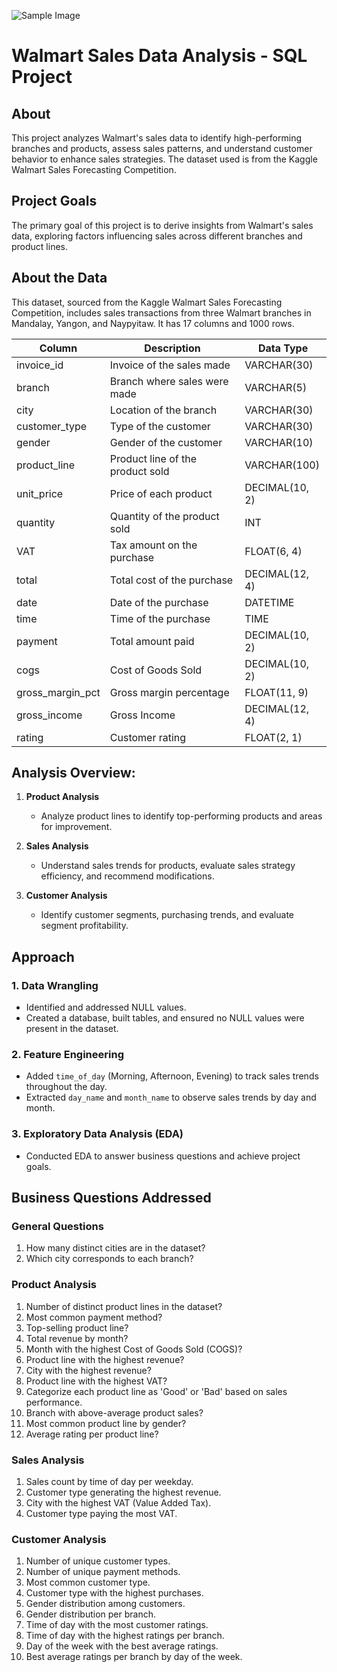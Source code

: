 ![Sample Image](https://encrypted-tbn0.gstatic.com/images?q=tbn:ANd9GcRztL0WzSHxYdzc8FmFZ8pCYA8GxsAThVhioAoQIrfPmnM2527iMnLvRXyd_5VO1xYdRg&usqp=CAU)

# Walmart Sales Data Analysis - SQL Project

## About
This project analyzes Walmart's sales data to identify high-performing branches and products, assess sales patterns, and understand customer behavior to enhance sales strategies. The dataset used is from the Kaggle Walmart Sales Forecasting Competition.

## Project Goals
The primary goal of this project is to derive insights from Walmart's sales data, exploring factors influencing sales across different branches and product lines.

## About the Data
This dataset, sourced from the Kaggle Walmart Sales Forecasting Competition, includes sales transactions from three Walmart branches in Mandalay, Yangon, and Naypyitaw. It has 17 columns and 1000 rows.

| Column            | Description                               | Data Type        |
|-------------------|-------------------------------------------|------------------|
| invoice_id        | Invoice of the sales made                 | VARCHAR(30)      |
| branch            | Branch where sales were made              | VARCHAR(5)       |
| city              | Location of the branch                    | VARCHAR(30)      |
| customer_type     | Type of the customer                      | VARCHAR(30)      |
| gender            | Gender of the customer                    | VARCHAR(10)      |
| product_line      | Product line of the product sold          | VARCHAR(100)     |
| unit_price        | Price of each product                     | DECIMAL(10, 2)   |
| quantity          | Quantity of the product sold              | INT              |
| VAT               | Tax amount on the purchase                | FLOAT(6, 4)      |
| total             | Total cost of the purchase                | DECIMAL(12, 4)   |
| date              | Date of the purchase                      | DATETIME         |
| time              | Time of the purchase                      | TIME             |
| payment           | Total amount paid                         | DECIMAL(10, 2)   |
| cogs              | Cost of Goods Sold                        | DECIMAL(10, 2)   |
| gross_margin_pct  | Gross margin percentage                   | FLOAT(11, 9)     |
| gross_income      | Gross Income                              | DECIMAL(12, 4)   |
| rating            | Customer rating                           | FLOAT(2, 1)      |

## Analysis Overview:

1. **Product Analysis**  
   - Analyze product lines to identify top-performing products and areas for improvement.

2. **Sales Analysis**  
   - Understand sales trends for products, evaluate sales strategy efficiency, and recommend modifications.

3. **Customer Analysis**  
   - Identify customer segments, purchasing trends, and evaluate segment profitability.

## Approach

### 1. Data Wrangling
   - Identified and addressed NULL values.
   - Created a database, built tables, and ensured no NULL values were present in the dataset.

### 2. Feature Engineering
   - Added `time_of_day` (Morning, Afternoon, Evening) to track sales trends throughout the day.
   - Extracted `day_name` and `month_name` to observe sales trends by day and month.

### 3. Exploratory Data Analysis (EDA)
   - Conducted EDA to answer business questions and achieve project goals.

## Business Questions Addressed

### General Questions
1. How many distinct cities are in the dataset?
2. Which city corresponds to each branch?

### Product Analysis
1. Number of distinct product lines in the dataset?
2. Most common payment method?
3. Top-selling product line?
4. Total revenue by month?
5. Month with the highest Cost of Goods Sold (COGS)?
6. Product line with the highest revenue?
7. City with the highest revenue?
8. Product line with the highest VAT?
9. Categorize each product line as 'Good' or 'Bad' based on sales performance.
10. Branch with above-average product sales?
11. Most common product line by gender?
12. Average rating per product line?

### Sales Analysis
1. Sales count by time of day per weekday.
2. Customer type generating the highest revenue.
3. City with the highest VAT (Value Added Tax).
4. Customer type paying the most VAT.

### Customer Analysis
1. Number of unique customer types.
2. Number of unique payment methods.
3. Most common customer type.
4. Customer type with the highest purchases.
5. Gender distribution among customers.
6. Gender distribution per branch.
7. Time of day with the most customer ratings.
8. Time of day with the highest ratings per branch.
9. Day of the week with the best average ratings.
10. Best average ratings per branch by day of the week.
